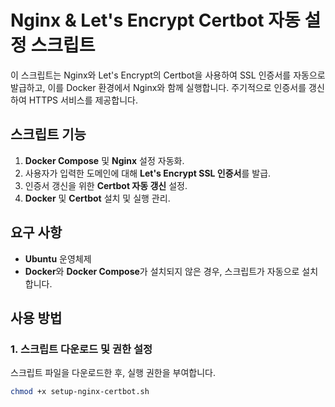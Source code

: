 # Nginx & Let's Encrypt Certbot 자동 설정 스크립트

이 스크립트는 Nginx와 Let's Encrypt의 Certbot을 사용하여 SSL 인증서를 자동으로 발급하고, 이를 Docker 환경에서 Nginx와 함께 실행합니다. 주기적으로 인증서를 갱신하여 HTTPS 서비스를 제공합니다.

## 스크립트 기능

1. **Docker Compose** 및 **Nginx** 설정 자동화.
2. 사용자가 입력한 도메인에 대해 **Let's Encrypt SSL 인증서**를 발급.
3. 인증서 갱신을 위한 **Certbot 자동 갱신** 설정.
4. **Docker** 및 **Certbot** 설치 및 실행 관리.

## 요구 사항

- **Ubuntu** 운영체제
- **Docker**와 **Docker Compose**가 설치되지 않은 경우, 스크립트가 자동으로 설치합니다.

## 사용 방법

### 1. 스크립트 다운로드 및 권한 설정

스크립트 파일을 다운로드한 후, 실행 권한을 부여합니다.

```bash
chmod +x setup-nginx-certbot.sh